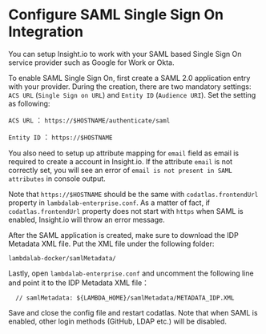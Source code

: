 # Configure SAML Single Sign On Integration

You can setup Insight.io to work with your SAML based Single Sign On service provider such as Google for Work or Okta. 

To enable SAML Single Sign On, first create a SAML 2.0 application entry with your provider. During the creation, there are two mandatory settings: `ACS URL` (`Single Sign on URL`) and `Entity ID` (`Audience URI`). Set the setting as following:

`ACS URL` ： `https://$HOSTNAME/authenticate/saml`

`Entity ID` ： `https://$HOSTNAME`

You also need to setup up attribute mapping for `email` field as email is required to create a account in Insight.io. If the attribute `email` is not correctly set, you will see an error of `email is not present in SAML attributes` in console output.

Note that `https://$HOSTNAME` should be the same with `codatlas.frontendUrl` property in `lambdalab-enterprise.conf`. As a matter of fact, if `codatlas.frontendUrl` property does not start with `https` when SAML is enabled, Insight.io will throw an error message.

After the SAML application is created, make sure to download the IDP Metadata XML file. Put the XML file under the following folder:

`lambdalab-docker/samlMetadata/`

Lastly, open `lambdalab-enterprise.conf` and uncomment the following line and point it to the IDP Metadata XML file：

```
  // samlMetadata: ${LAMBDA_HOME}/samlMetadata/METADATA_IDP.XML
```
Save and close the config file and restart codatlas. Note that when SAML is enabled, other login methods (GitHub, LDAP etc.) will be disabled.